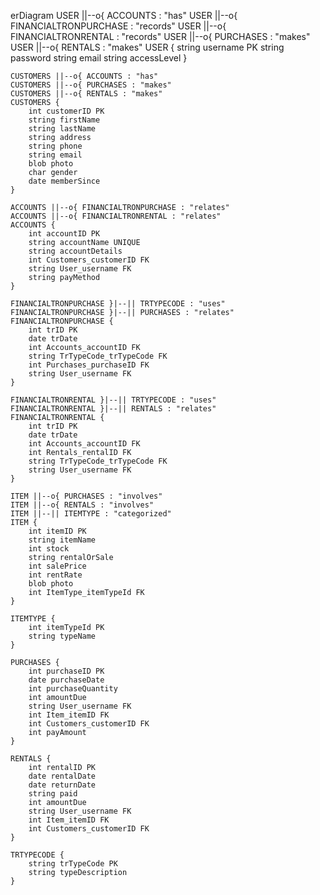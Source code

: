 erDiagram
    USER ||--o{ ACCOUNTS : "has"
    USER ||--o{ FINANCIALTRONPURCHASE : "records"
    USER ||--o{ FINANCIALTRONRENTAL : "records"
    USER ||--o{ PURCHASES : "makes"
    USER ||--o{ RENTALS : "makes"
    USER {
        string username PK
        string password
        string email
        string accessLevel
    }

    CUSTOMERS ||--o{ ACCOUNTS : "has"
    CUSTOMERS ||--o{ PURCHASES : "makes"
    CUSTOMERS ||--o{ RENTALS : "makes"
    CUSTOMERS {
        int customerID PK
        string firstName
        string lastName
        string address
        string phone
        string email
        blob photo
        char gender
        date memberSince
    }

    ACCOUNTS ||--o{ FINANCIALTRONPURCHASE : "relates"
    ACCOUNTS ||--o{ FINANCIALTRONRENTAL : "relates"
    ACCOUNTS {
        int accountID PK
        string accountName UNIQUE
        string accountDetails
        int Customers_customerID FK
        string User_username FK
        string payMethod
    }

    FINANCIALTRONPURCHASE }|--|| TRTYPECODE : "uses"
    FINANCIALTRONPURCHASE }|--|| PURCHASES : "relates"
    FINANCIALTRONPURCHASE {
        int trID PK
        date trDate
        int Accounts_accountID FK
        string TrTypeCode_trTypeCode FK
        int Purchases_purchaseID FK
        string User_username FK
    }

    FINANCIALTRONRENTAL }|--|| TRTYPECODE : "uses"
    FINANCIALTRONRENTAL }|--|| RENTALS : "relates"
    FINANCIALTRONRENTAL {
        int trID PK
        date trDate
        int Accounts_accountID FK
        int Rentals_rentalID FK
        string TrTypeCode_trTypeCode FK
        string User_username FK
    }

    ITEM ||--o{ PURCHASES : "involves"
    ITEM ||--o{ RENTALS : "involves"
    ITEM ||--|| ITEMTYPE : "categorized"
    ITEM {
        int itemID PK
        string itemName
        int stock
        string rentalOrSale
        int salePrice
        int rentRate
        blob photo
        int ItemType_itemTypeId FK
    }

    ITEMTYPE {
        int itemTypeId PK
        string typeName
    }

    PURCHASES {
        int purchaseID PK
        date purchaseDate
        int purchaseQuantity
        int amountDue
        string User_username FK
        int Item_itemID FK
        int Customers_customerID FK
        int payAmount
    }

    RENTALS {
        int rentalID PK
        date rentalDate
        date returnDate
        string paid
        int amountDue
        string User_username FK
        int Item_itemID FK
        int Customers_customerID FK
    }

    TRTYPECODE {
        string trTypeCode PK
        string typeDescription
    }
